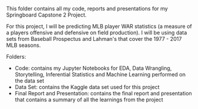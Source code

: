 This folder contains all my code, reports and presentations for my Springboard Capstone 2 Project.

For this project, I will be predicting MLB player WAR statistics (a measure of a players offensive and defensive on field production).  I will be using data sets from Baseball Prospectus and Lahman's that cover the 1977 - 2017 MLB seasons.  

Folders:

-   Code: contains my Jupyter Notebooks for EDA, Data Wrangling, Storytelling, Inferential Statistics and Machine Learning performed on the data set
-   Data Set: contains the Kaggle data set used for this project
-   Final Report and Presentation: contains the final report and presentation that contains a summary of all the learnings from the project